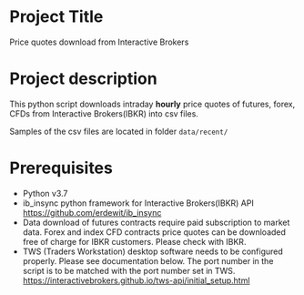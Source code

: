 # Project Title
Price quotes download from Interactive Brokers

# Project description
This python script downloads intraday **hourly** price quotes of futures, forex, CFDs from 
Interactive Brokers(IBKR) into csv files.

Samples of the csv files are located in folder `data/recent/ `

# Prerequisites
- Python v3.7
- ib_insync python framework for Interactive Brokers(IBKR) API
https://github.com/erdewit/ib_insync
- Data download of futures contracts require paid subscription to market data. 
Forex and index CFD contracts price quotes can be downloaded free of charge for 
IBKR customers. Please check with IBKR.
- TWS (Traders Workstation) desktop software needs to be configured properly. Please see
documentation below. The port number in the script is to be matched with the port number set in TWS. 
https://interactivebrokers.github.io/tws-api/initial_setup.html

